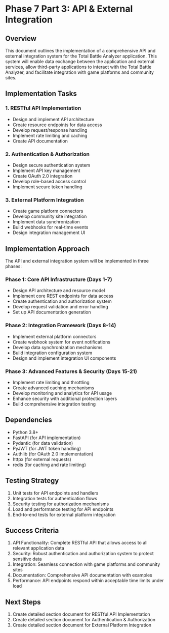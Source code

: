 # Phase 7 Part 3: API & External Integration

## Overview
This document outlines the implementation of a comprehensive API and external integration system for the Total Battle Analyzer application. This system will enable data exchange between the application and external services, allow third-party applications to interact with the Total Battle Analyzer, and facilitate integration with game platforms and community sites.

## Implementation Tasks

### 1. RESTful API Implementation
- Design and implement API architecture
- Create resource endpoints for data access
- Develop request/response handling
- Implement rate limiting and caching
- Create API documentation

### 2. Authentication & Authorization
- Design secure authentication system
- Implement API key management
- Create OAuth 2.0 integration
- Develop role-based access control
- Implement secure token handling

### 3. External Platform Integration
- Create game platform connectors
- Develop community site integration
- Implement data synchronization
- Build webhooks for real-time events
- Design integration management UI

## Implementation Approach

The API and external integration system will be implemented in three phases:

### Phase 1: Core API Infrastructure (Days 1-7)
- Design API architecture and resource model
- Implement core REST endpoints for data access
- Create authentication and authorization system
- Develop request validation and error handling
- Set up API documentation generation

### Phase 2: Integration Framework (Days 8-14)
- Implement external platform connectors
- Create webhook system for event notifications
- Develop data synchronization mechanisms
- Build integration configuration system
- Design and implement integration UI components

### Phase 3: Advanced Features & Security (Days 15-21)
- Implement rate limiting and throttling
- Create advanced caching mechanisms
- Develop monitoring and analytics for API usage
- Enhance security with additional protection layers
- Build comprehensive integration testing

## Dependencies

- Python 3.8+
- FastAPI (for API implementation)
- Pydantic (for data validation)
- PyJWT (for JWT token handling)
- Authlib (for OAuth 2.0 implementation)
- httpx (for external requests)
- redis (for caching and rate limiting)

## Testing Strategy

1. Unit tests for API endpoints and handlers
2. Integration tests for authentication flows
3. Security testing for authorization mechanisms
4. Load and performance testing for API endpoints
5. End-to-end tests for external platform integration

## Success Criteria

1. API Functionality: Complete RESTful API that allows access to all relevant application data
2. Security: Robust authentication and authorization system to protect sensitive data
3. Integration: Seamless connection with game platforms and community sites
4. Documentation: Comprehensive API documentation with examples
5. Performance: API endpoints respond within acceptable time limits under load

## Next Steps

1. Create detailed section document for RESTful API Implementation
2. Create detailed section document for Authentication & Authorization
3. Create detailed section document for External Platform Integration 
